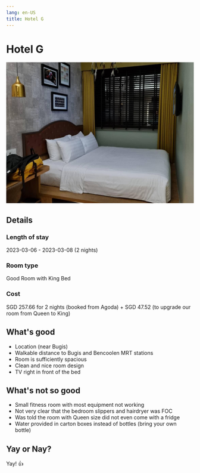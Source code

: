 ```yaml
---
lang: en-US
title: Hotel G
---
```


# Hotel G 

![img](/hotel_g.jpg)

## Details
### Length of stay 
2023-03-06 - 2023-03-08 (2 nights)

### Room type 
Good Room with King Bed

### Cost 
SGD 257.66 for 2 nights (booked from Agoda) + SGD 47.52 (to upgrade our room from Queen to King)

## What's good
- Location (near Bugis)
- Walkable distance to Bugis and Bencoolen MRT stations
- Room is sufficiently spacious
- Clean and nice room design
- TV right in front of the bed

## What's not so good
- Small fitness room with most equipment not working
- Not very clear that the bedroom slippers and hairdryer was FOC
- Was told the room with Queen size did not even come with a fridge
- Water provided in carton boxes instead of bottles (bring your own bottle)

## Yay or Nay?
Yay! :+1:
